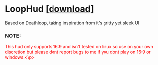 # LoopHud [[download]](https://github.com/DeerUwU/loophud/archive/refs/heads/main.zip)

Based on Deathloop, taking inspiration from it's gritty yet sleek UI
### NOTE:
<p style="color:red">This hud only supports 16:9 and isn't tested on linux so use on your own discretion but please dont report bugs to me if you dont play on  16:9 or windows.<\p>
